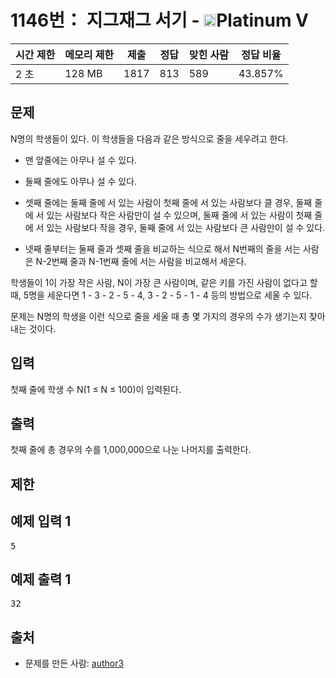 # 1146번： 지그재그 서기 - <img src="https://static.solved.ac/tier_small/16.svg" style="height:20px" />Platinum V


| 시간 제한 | 메모리 제한 | 제출 | 정답 | 맞힌 사람 | 정답 비율 |
| --- | --- | --- | --- | --- | --- |
| 2 초 | 128 MB | 1817 | 813 | 589 | 43.857% |


## 문제


N명의 학생들이 있다. 이 학생들을 다음과 같은 방식으로 줄을 세우려고 한다.

- 맨 앞줄에는 아무나 설 수 있다.

- 둘째 줄에도 아무나 설 수 있다.

- 셋째 줄에는 둘째 줄에 서 있는 사람이 첫째 줄에 서 있는 사람보다 클 경우, 둘째 줄에 서 있는 사람보다 작은 사람만이 설 수 있으며, 둘째 줄에 서 있는 사람이 첫째 줄에 서 있는 사람보다 작을 경우, 둘째 줄에 서 있는 사람보다 큰 사람만이 설 수 있다.

- 넷째 줄부터는 둘째 줄과 셋째 줄을 비교하는 식으로 해서 N번째의 줄을 서는 사람은 N-2번째 줄과 N-1번째 줄에 서는 사람을 비교해서 세운다.


학생들이 1이 가장 작은 사람, N이 가장 큰 사람이며, 같은 키를 가진 사람이 없다고 할 때, 5명을 세운다면 1 - 3 - 2 - 5 - 4, 3 - 2 - 5 - 1 - 4 등의 방법으로 세울 수 있다.

문제는 N명의 학생을 이런 식으로 줄을 세울 때 총 몇 가지의 경우의 수가 생기는지 찾아내는 것이다.




## 입력


첫째 줄에 학생 수 N(1 ≤ N ≤ 100)이 입력된다.




## 출력


첫째 줄에 총 경우의 수를 1,000,000으로 나눈 나머지를 출력한다.




## 제한




## 예제 입력 1


<pre>5
</pre>


## 예제 출력 1


<pre>32</pre>






## 출처


- 문제를 만든 사람: [author3](/user/author3)





